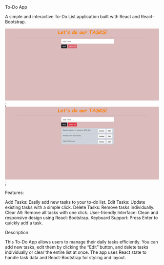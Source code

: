 To-Do App

A simple and interactive To-Do List application built with React and React-Bootstrap.

![TODO List App!](/src/screenshots/todo-list1.png);
![TODO List App!](/src/screenshots/todo-list2.png);


Features:

Add Tasks: Easily add new tasks to your to-do list.
Edit Tasks: Update existing tasks with a simple click.
Delete Tasks: Remove tasks individually.
Clear All: Remove all tasks with one click.
User-friendly Interface: Clean and responsive design using React-Bootstrap.
Keyboard Support: Press Enter to quickly add a task.

Description

This To-Do App allows users to manage their daily tasks efficiently. You can add new tasks, edit them by clicking the “Edit” button, and delete tasks individually or clear the entire list at once. The app uses React state to handle task data and React-Bootstrap for styling and layout.